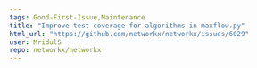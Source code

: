 ```yaml
---
tags: Good-First-Issue,Maintenance
title: "Improve test coverage for algorithms in maxflow.py"
html_url: "https://github.com/networkx/networkx/issues/6029"
user: MridulS
repo: networkx/networkx
---
```


